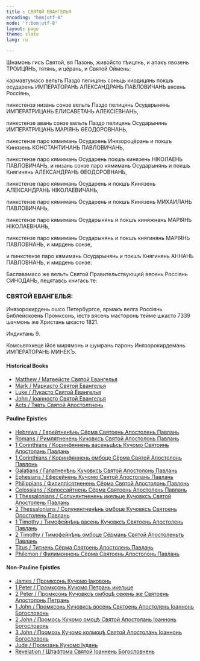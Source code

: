 ```yaml
---
title : СВЯТОЙ ЕВАНГЕЛЬЯ
encoding: "bom|utf-8"
mode: 'r:bom|utf-8'
layout: page
theme: slate
lang: ru

---
```



Шнамонь гисъ Святой, вя Пазонь, живойсто тѣицянь, и апакъ явозень ТРОИЦЯНЬ, тятянь, и цёрань, и Святой Оймень: 

кармавтумасо вельть Паздо пелицянь соньць кирдицянь покшъ осударень ИМПЕРАТОРАНЬ АЛЕКСАНДРАНЬ ПАВЛОВИЧАНЬ вясень Россіянь,

пинкстензэ низань сонзе вельть Паздо пелицянь Осударынянь ИМПЕРАТРИЦАНЬ ЕЛИСАВЕТАНЬ АЛЕКСІЕВНАНЬ,

пинкстензе авань сонзе вельть Паздо пелицянь Осударынянь ИМПЕРАТРИЦАНЬ МАРІЯНЬ ѲЕОДОРОВНАНЬ,

пинкстензе паро кямимань Осударень Инязороцёрань и покшъ Кинязень КОНСТАНТИНАНЬ ПАВЛОВИЧАНЬ,

пинкстензе паро кямимань Осударень покшъ кинязень НІКОЛАЕНЬ ПАВЛОВИЧАНЬ, и низань сонзе паро кямимань Осударынянь и покшъ Княгинянь АЛЕКСАНДРАНЬ ѲЕОДОРОВНАНЬ,

пинкстензе паро кямимань Осударень и покшъ Кинязень АЛЕКСАНДРАНЬ НІКОЛАЕВИЧАНЬ,

пинкстензе паро кямимань Осударень и покшъ Кинязень МИХАИЛАНЬ ПАВЛОВИЧАНЬ,

пинкстензе паро кямимань Осударынянь и покшъ киняжнань МАРІЯНЬ НІКОЛАЕВНАНЬ,

пинкстензе паро кямимань Осударынянь и покшъ княгинянь МАРІЯНЬ ПАВЛОВНАНЬ, и мирдень сонзе,

и пинкстензе паро кямимань Осударынянь и покшъ Княгинянь АННАНЬ ПАВЛОВНАНЬ, и мирдень сонзе: 

Баславамасо же вельть Святой Правительствующей вясень Россіянь СИНОДАНЬ, пецятавсь книгась те:


### СВЯТОЙ ЕВАНГЕЛЬЯ:

Инязорокирдень ошсо Петербургсе, ярмакъ велга Россіянь Библейскоень Промксонь, іестэ вясень масторонь тейме шкасто 7339 шачмонь же Христань шкасто 1821.

Индиктань 9.

Комсьвяхкеце ійсе мирямонь и шумрань паронь Инязорокирдемань ИМПЕРАТОРАНЬ МИНЕКЪ.

#### Historical Books

* [Matthew / Матѳейсте Святой Евангелья](/static/ersa/Lang/ChurchTexts/ErzianNewTest1821-Matthew.html)
* [Mark / Маркасто Святой Евангелья](/static/ersa/Lang/ChurchTexts/ErzianNewTest1821-Mark.html)
* [Luke / Лукасто Святой Евангелья](/static/ersa/Lang/ChurchTexts/ErzianNewTest1821-Luke.html)
* [John / Іоанносто Святой Евангелья](/static/ersa/Lang/ChurchTexts/ErzianNewTest1821-John.html)
* [Acts / Тявть Святой Апостолтнень](/static/ersa/Lang/ChurchTexts/ErzianNewTest1821-Acts.html)

#### Pauline Epistles

* [Hebrews / Еврейтненѣнь Сёрма Святоень Апостолень Павлань](/static/ersa/Lang/ChurchTexts/ErzianNewTest1821-EpistleToHebrews.html)
* [Romans / Римлятненень Кучовксъ Святой Апостолонь Павлань](/static/ersa/Lang/ChurchTexts/ErzianNewTest1821-EpistleToRomans.html)
* [1 Corinthians / Коринфяннень васеньцѣсь Кучомо Святоинь Апостолань Павлань](/static/ersa/Lang/ChurchTexts/ErzianNewTest1821-EpistleToCorinthians1.html)
* [1 Corinthians / Коринфяннень омбоце Сёрма Святой Апостолонь Павлонь](/static/ersa/Lang/ChurchTexts/ErzianNewTest1821-EpistleToCorinthians2.html)
* [Galatians / Галатненѣнь Кучовксъ Святой Апостолонь Павлань](/static/ersa/Lang/ChurchTexts/ErzianNewTest1821-EpistleToGalatians.html)
* [Ephesians / Ефесейнень Кучомо Святой Апостолань Павлань](/static/ersa/Lang/ChurchTexts/ErzianNewTest1821-EpistleToEphesians.html)
* [Philippians / Филиппісятненень Сёрма Святой Апостолонь Павлонь](/static/ersa/Lang/ChurchTexts/ErzianNewTest1821-EpistleToPhilippians.html)
* [Colossians / Колоссайтнень Сёрма Святоень Апостолень Павлань](/static/ersa/Lang/ChurchTexts/ErzianNewTest1821-EpistleToColossians.html)
* [1 Thessalonians / Солунянтненень икельце Кучовксъ Святой Апостолень Павлань](/static/ersa/Lang/ChurchTexts/ErzianNewTest1821-EpistleToThessalonians1.html)
* [2 Thessalonians / Солунянтненѣнь омбоце Кучовксъ Святоень Опостолень Павлань](/static/ersa/Lang/ChurchTexts/ErzianNewTest1821-EpistleToThessalonians2.html)
* [1 Timothy / Тимофейнѣнь васень Кучовксъ Святоень Апостолень Павлань](/static/ersa/Lang/ChurchTexts/ErzianNewTest1821-EpistleToTimothy1.html)
* [2 Timothy / Тимофейнѣнь омбоце Сёрмань Святой Апостоленьть Павлань](/static/ersa/Lang/ChurchTexts/ErzianNewTest1821-EpistleToTimothy1.html)
* [Titus / Титнень Сёрма Святоень Апостолень Павлань](/static/ersa/Lang/ChurchTexts/ErzianNewTest1821-EpistleToTitus.html)
* [Philemon / Филимоннень Сёрма Святоень Апостолонь Павлань](/static/ersa/Lang/ChurchTexts/ErzianNewTest1821-EpistleToPhilemon.html)

#### Non-Pauline Epistles

* [James / Промксонь Кучомо Іаковонь](/static/ersa/Lang/ChurchTexts/ErzianNewTest1821-EpistleJames.html)
* [1 Peter / Промксонь Кучомо Петрань икельце](/static/ersa/Lang/ChurchTexts/ErzianNewTest1821-EpistlePeter1.html)
* [2 Peter / Промксонь Кучовксъ омбоцѣ секень же Святоень Апостолонь Петрань](/static/ersa/Lang/ChurchTexts/ErzianNewTest1821-EpistlePeter2.html)
* [1 John / Промксонь Кучовксъ восень Святоень Апостолень Іоаннонь Богословонь](/static/ersa/Lang/ChurchTexts/ErzianNewTest1821-EpistleJohn1.html)
* [2 John / Промось Кучомо омоцѣ Святой Апостолань Іоаннонь Богословонь](/static/ersa/Lang/ChurchTexts/ErzianNewTest1821-EpistleJohn2.html)
* [3 John / Промозь Кучомо колмоцѣ Святой Апостолань Іоаннонь Богословонь](/static/ersa/Lang/ChurchTexts/ErzianNewTest1821-EpistleJohn3.html)
* [Jude / Промзань Кучомо Іудань](/static/ersa/Lang/ChurchTexts/ErzianNewTest1821-EpistleJude.html)
* [Revelation / Штафтома Святой Іоаннень Богословнень](/static/ersa/Lang/ChurchTexts/ErzianNewTest1821-Revelation.html)

